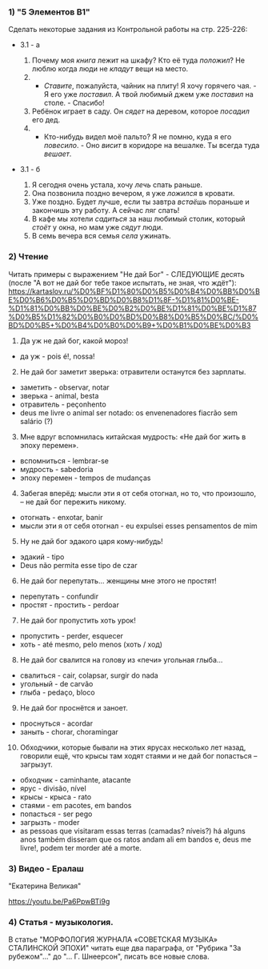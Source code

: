 ### 1) "5 Элементов B1"

Cделать некоторые задания из Контрольной работы на стр. 225-226:

- 3.1 - a
  1. Почему моя *книга* лежит на шкафу? Кто её туда *положил*? Не люблю когда люди не *кладут* вещи на место.
  2. - *Ставите*, пожалуйста, чайник на плиту! Я хочу горячего чая. - Я его уже *поставил*. А твой любимый джем уже *поставил* на столе. - Спасибо!
  3. Ребёнок играет в саду. Он *сядет* на деревом, которое *посадил* его дед.
  4. - Кто-нибудь видел моё пальто? Я не помню, куда я его *повесило*. - Оно *висит* в коридоре на вешалке. Ты всегда туда *вешает*.

- 3.1 - б
  1. Я сегодня очень устала, хочу *лечь* спать раньше.
  2. Она позвонила поздно вечером, я уже *ложился* в кровати.
  3. Уже поздно. Будет лучше, если ты завтра *встаёшь* пораньше и закончишь эту работу. А сейчас ляг спать!
  4. В кафе мы хотели *садиться* за наш любимый столик, который *стоёт* у окна, но мам уже *сядут* люди.
  5. В семь вечера вся семья *села* ужинать.


### 2) Чтение

Читать примеры с выражением "Не дай Бог" - СЛЕДУЮЩИE десять (после "А вот не дай бог тебе такое испытать, не зная, что ждёт"):
https://kartaslov.ru/%D0%BF%D1%80%D0%B5%D0%B4%D0%BB%D0%BE%D0%B6%D0%B5%D0%BD%D0%B8%D1%8F-%D1%81%D0%BE-%D1%81%D0%BB%D0%BE%D0%B2%D0%BE%D1%81%D0%BE%D1%87%D0%B5%D1%82%D0%B0%D0%BD%D0%B8%D0%B5%D0%BC/%D0%BD%D0%B5+%D0%B4%D0%B0%D0%B9+%D0%B1%D0%BE%D0%B3

1. Да уж не дай бог, какой мороз!
  - да уж - pois é!, nossa!
2. Не дай бог заметит зверька: отравители останутся без зарплаты.
  - заметить - observar, notar
  - зверька - animal, besta
  - отравитель - peçonhento
  - deus me livre o animal ser notado: os envenenadores fiacrão sem salário (?)
3. Мне вдруг вспомнилась китайская мудрость: «Не дай бог жить в эпоху перемен».
  - вспомниться - lembrar-se 
  - мудрость - sabedoria
  - эпоху перемен - tempos de mudanças
4. Забегая вперёд: мысли эти я от себя отогнал, но то, что произошло, – не дай бог пережить никому.
  - отогнать - enxotar, banir
  - мысли эти я от себя отогнал - eu expulsei esses pensamentos de mim
5. Ну не дай бог эдакого царя кому-нибудь!
  - эдакий - tipo
  - Deus não permita esse tipo de czar
6. Не дай бог перепутать… женщины мне этого не простят!
  - перепутать - confundir
  - простят - простить - perdoar
7. Не дай бог пропустить хоть урок!
  - пропустить - perder, esquecer
  - хоть - até mesmo, pelo menos (хоть / ход)
8. Не дай бог свалится на голову из «печи» угольная глыба…
  - свалиться - cair, colapsar, surgir do nada
  - угольный - de carvão 
  - глыба - pedaço, bloco
9. Не дай бог проснётся и заноет.
  - проснуться - acordar
  - заныть - chorar, choramingar
10. Обходчики, которые бывали на этих ярусах несколько лет назад, говорили ещё, что крысы там ходят стаями и не дай бог попасться – загрызут.
  - обходчик - caminhante, atacante
  - ярус - divisão, nível
  - крысы - крыса - rato
  - стаями - em pacotes, em bandos
  - попасться - ser pego
  - загрызть - moder
  - as pessoas que visitaram essas terras (camadas? níveis?) há alguns anos também disseram que os ratos andam ali em bandos e, deus me livre!, podem ter morder até a morte.

### 3) Видео - Ералаш

"Екатерина Великая"

https://youtu.be/Pa6PpwBTi9g


### 4) Cтатья - музыкология.

В статье "МОРФОЛОГИЯ ЖУРНАЛА «СОВЕТСКАЯ МУЗЫКА» СТАЛИНСКОЙ ЭПОХИ" читать еще два параграфа, от "Рубрика "За рубежом"..." до "... Г. Шнеерсон", писать все новые слова.

